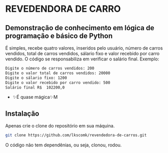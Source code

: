 # REVEDENDORA DE CARRO
## Demonstração de conhecimento em lógica de programação e básico de Python

É simples, recebe quatro valores, inseridos pelo usuário, número de carros vendidos, total de carros vendidos, sálario fixo e valor recebido por carro vendido. O código se responsabiliza em verificar o salário final.
Exemplo:
```sh
Digite o número de carros vendidos: 200
Digite o valor total de carros vendidos: 20000
Digite o sálario fixo: 1200
Digite o valor recebido por carro vendido: 500
Salário final R$  102200,0
```

- ✨É quase mágica✨M  

## Instalação

Apenas crie o clone do repositório em sua máquina.

```sh
git clone https://github.com/lkscomk/revendedora-de-carros.git
```

O código não tem dependênias, ou seja, clonou, rodou.



